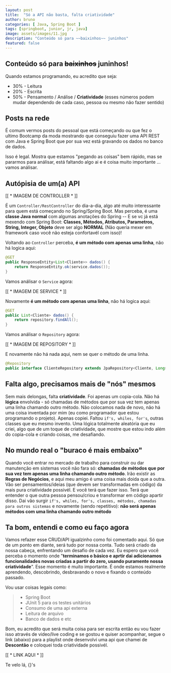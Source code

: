 ```yaml
---
layout: post
title:  "Só a API não basta, falta criatividade"
author: bruno
categories: [ Java, Spring Boot ]
tags: [springboot, junior, jr, java]
image: assets/images/11.jpg
description: "Conteúdo só para ~~baixinhos~~ juninhos"
featured: false
---
```



## Conteúdo só para ~~baixinhos~~ juninhos!

Quando estamos programando, eu acredito que seja:

- 30% - Leitura
- 20% - Escrita
- 50% - Pensamento / Análise / **Criatividade**
(esses números podem mudar dependendo de cada caso, pessoa ou mesmo não fazer sentido)

## Posts na rede

É comum vermos posts do pessoal que está começando ou que fez o ultimo Bootcamp da moda mostrando que conseguiu fazer uma API REST com Java e Spring Boot que por sua vez está gravando os dados no banco de dados.

Isso é legal. Mostra que estamos "pegando as coisas" bem rápido, mas se pararmos para análisar, está faltando algo ai e é coisa muito importante ... vamos análisar.

## Autópisia de um(a) API

[[ * IMAGEM DE CONTROLLER * ]]

É um ```Controller/RestController``` do dia-a-dia, algo até muito interessante para quem está começando no Spring/Spring Boot. Mas perceba, é uma **classe Java normal** com algumas anotações do Spring -- E se vc já está mexendo com Spring Boot: **Classes, Métodos, Atributos, Parametros, String, Integer, Objeto** deve ser algo **NORMAL** (Não queria mexer em framework caso você não esteja confortavél com isso)!

Voltando ao ```Controller``` perceba, **é um método com apenas uma linha**, não há logica aqui:
```java
@GET
public ResponseEntity<List<Cliente>> dados() {
    return ResponseEntity.ok(service.dados());
} 
```

Vamos análisar o ```Service``` agora:

[[ * IMAGEM DE SERVICE * ]]

Novamente **é um método com apenas uma linha**, não há logica aqui:

```java
@GET
public List<Cliente> dados() {
    return repository.findAll();
} 
```

Vamos análisar o ```Repository``` agora:

[[ * IMAGEM DE REPOSITORY * ]]

E novamente não há nada aqui, nem se quer o método de uma linha.

```java
@Repository
public interface ClienteRepository extends JpaRepository<Cliente, Long> { } 
```

## Falta algo, precisamos mais de "nós" mesmos

Sem mais delongas, falta **criatividade**. Foi apenas um copia-cola. Não há **lógica** envolvida - só chamadas de métodos que por sua vez tem apenas uma linha chamando outro método. Não colocamos nada de novo, não há uma coisa inventada por mim (eu como programador que estou programando o projeto). Apenas copiei. Faltou ```if's, whiles, for's```, outras classes que eu mesmo invento. Uma lógica totalmente aleatória que eu criei, algo que de um toque de criatividade, que mostre que estou indo além do copia-cola e criando coisas, me desafiando.

## No mundo real o "buraco é mais embaixo"

Quando você entrar no mercado de trabalho para construir ou dar manutenção em sistemas você não fara só: **chamadas de métodos que por sua vez tem apenas uma linha chamando outro método**. Irão existir as **Regras de Negócios**, e aqui meu amigo é uma coisa mais doida que a outra. Vão ser pensamentos/ideias (que devem ser transformadas em código) da mais pura criatividade possivél. E você terá que fazer isso.
Terá que entender o que outra pessoa pensou/criou e transformar em código apartir disso. Dai vão surgir ```if's, whiles, for's, classes, métodos, chamadas para outros sistemas``` e novamente (sendo repetitivo): **não será apenas métodos com uma linha chamando outro método**

## Ta bom, entendi e como eu faço agora
Vamos refazer esse CRUD/API igualzinho como foi comentado aqui. Só que de um ponto em diante, será tudo por nossa conta. Tudo será criado da nossa cabeça, enfrentando um desafio de cada vez. Eu espero que você perceba o momento onde "**terminamos o básico e aprtir dai adicionamos funcionalidades novas criadas a partir do zero, usando puramente nossa criatividade**". Esse momento é muito importante. É onde estamos realmente aprendendo, descobrindo, desbravando o novo e fixando o conteúdo passado.

Vou usar coisas legais como:

> - Spring Boot
> - JUnit 5 para os testes unitários
> - Consumo de uma api externa
> - Leitura de arquivo
> - Banco de dados e etc

Bom, eu acredito que será muita coisa para ser escrita então eu vou fazer isso através de video/live coding e se gostou e quiser acompanhar, segue o link (abaixo) para a playlist onde desenvolvi uma api que chamei de **Descontão** e coloquei toda criatividade possivél.

[[ * LINK AQUI * ]]

Te velo lá,
{}'s
